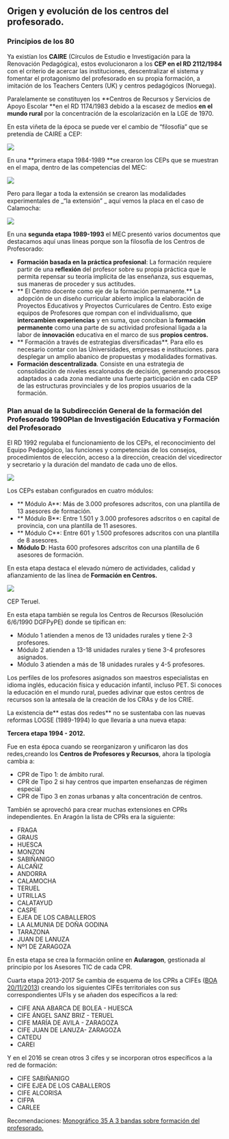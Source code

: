 ## Origen y evolución de los centros del profesorado.

### Principios de los 80

Ya  existían los **CAIRE** (Círculos de Estudio e Investigación para la Renovación Pedagógica), estos evolucionaron a los **CEP en el RD 2112/1984** con el criterio de acercar las instituciones, descentralizar el sistema y fomentar el protagonismo del profesorado en su propia formación, a imitación de los Teachers Centers (UK) y centros pedagógicos (Noruega).

Paralelamente se constituyen los **Centros de Recursos y Servicios de Apoyo Escolar **en el RD 1174/1983 debido a la escasez de medios **en el mundo rural** por la concentración de la escolarización en la LGE de 1970\.

En esta viñeta de la época se puede ver el cambio de “filosofía” que se pretendía de CAIRE a CEP:

![](/images/image2.png)

En una **primera etapa 1984-1989 **se crearon los CEPs que se muestran en el mapa, dentro de las competencias del MEC:

![](/images/image4.png)



Pero para llegar a toda la extensión se crearon las modalidades experimentales de _“la extensión” _ aquí vemos la placa en el caso de Calamocha:

![](/images/image3.png)

En una **segunda etapa 1989-1993** el MEC presentó varios documentos que destacamos aquí unas líneas porque son la filosofía de los Centros de Profesorado:

*   **Formación basada en la práctica profesional**: La formación requiere partir de una **reflexión** del profesor sobre su propia práctica que le permita repensar su teoría implícita de las enseñanza, sus esquemas, sus maneras de proceder y sus actitudes.
*  ** El Centro docente como eje de la formación permanente.** La adopción de un diseño curricular abierto implica la elaboración de Proyectos Educativos y Proyectos Curriculares de Centro. Esto exige equipos de Profesores que rompan con el individualismo, que **intercambien experiencias** y en suma, que conciban la **formación permanente** como una parte de su actividad profesional ligada a la labor de **innovación** educativa en el marco de sus **propios centros.**
*  ** Formación a través de estrategias diversificadas**. Para ello es necesario contar con las Universidades, empresas e instituciones. para desplegar un amplio abanico de propuestas y modalidades formativas.
*   **Formación descentralizada**. Consiste en una estrategia de consolidación de niveles escalonados de decisión, generando procesos adaptados a cada zona mediante una fuerte participación en cada CEP de las estructuras provinciales y de los propios usuarios de la formación.

### Plan anual de la Subdirección General de la formación del Profesorado 1990Plan de Investigación Educativa y Formación del Profesorado


El RD 1992 regulaba el funcionamiento de los CEPs, el reconocimiento del Equipo Pedagógico, las funciones y competencias de los consejos, procedimientos de elección, acceso a la dirección, creación del vicedirector y secretario y la duración del mandato de cada uno de ellos.

![](/images/image5.png)


Los CEPs estaban configurados en cuatro módulos:

*  ** Módulo A**: Más de 3.000 profesores adscritos, con una plantilla de 13 asesores de formación.
*  ** Módulo B**: Entre 1.501 y 3.000 profesores adscritos o en capital de provincia, con una plantilla de 11 asesores.
*  ** Módulo C**: Entre 601 y 1.500 profesores adscritos con una plantilla de 8 asesores.
*   **Módulo D**: Hasta 600 profesores adscritos con una plantilla de 6 asesores de formación.

En esta etapa destaca el elevado número de actividades, calidad y afianzamiento de las línea de **Formación en Centros.**

![](/images/image7.png)

CEP Teruel.

En esta etapa también se regula los Centros de Recursos (Resolución 6/6/1990 DGFPyPE) donde se tipifican en:

*   Módulo 1 atienden a menos de 13 unidades rurales y tiene 2-3 profesores.
*   Módulo 2 atienden a 13-18 unidades rurales y tiene 3-4 profesores asignados.
*   Módulo 3 atienden a más de 18 unidades rurales y 4-5 profesores.

Los perfiles de los profesores asignados son maestros especialistas en idioma inglés, educación física y educación infantil, incluso PET. Si conoces la educación en el mundo rural, puedes adivinar que estos centros de recursos son la antesala de la creación de los CRAs y de los CRIE.

La existencia de** estas dos redes** no se sustentaba con las nuevas reformas LOGSE (1989-1994) lo que llevaría a una nueva etapa:

**Tercera etapa 1994 - 2012.** 

Fue en esta época cuando se reorganizaron y unificaron las dos redes,creando los **Centros de Profesores y Recursos**, ahora la tipología cambia a:

*   CPR de Tipo 1: de ámbito rural.
*   CPR de Tipo 2 si hay centros que imparten enseñanzas de régimen especial
*   CPR de Tipo 3 en zonas urbanas y alta concentración de centros.

También se aprovechó para crear muchas extensiones en CPRs independientes. En Aragón la lista de CPRs era la siguiente:

*   FRAGA
*   GRAUS
*   HUESCA
*   MONZON
*   SABIÑANIGO
*   ALCAÑIZ
*   ANDORRA
*   CALAMOCHA
*   TERUEL
*   UTRILLAS
*   CALATAYUD
*   CASPE
*   EJEA DE LOS CABALLEROS
*   LA ALMUNIA DE DOÑA GODINA
*   TARAZONA
*   JUAN DE LANUZA
*   Nº1 DE ZARAGOZA

En esta etapa se crea la formación online en **Aularagon**, gestionada al principio por los Asesores TIC de cada CPR.

Cuarta etapa 2013-2017 Se cambia de esquema de los CPRs a CIFEs ([BOA 20/11/2013](https://www.google.com/url?q=http://www.boa.aragon.es/cgi-bin/BRSCGI?CMD%3DVEROBJ%26MLKOB%3D766307563535&sa=D&ust=1513765383318000&usg=AFQjCNFUTFfeL3impnfuvTjXNOrMGwnmSQ))  creando los siguientes CIFEs territoriales con sus correspondientes UFIs y se añaden dos específicos a la red:

*   CIFE ANA ABARCA DE BOLEA - HUESCA
*   CIFE ÁNGEL SANZ BRIZ - TERUEL
*   CIFE MARÍA DE AVILA - ZARAGOZA
*   CIFE JUAN DE LANUZA- ZARAGOZA
*   CATEDU
*   CAREI

Y en el 2016 se crean otros 3 cifes y se incorporan otros específicos a la red de formación:

*   CIFE SABIÑANIGO
*   CIFE EJEA DE LOS CABALLEROS
*   CIFE ALCORISA
*   CIFPA
*   CARLEE

Recomendaciones: [Monográfico 35 A 3 bandas sobre formación del profesorado.](https://www.google.com/url?q=http://atresbandas.ftp.catedu.es/monograficos/Numero_M35.pdf&sa=D&ust=1513765383319000&usg=AFQjCNFUNC-NsYVXoFW3U07aylJBR0oW4A)